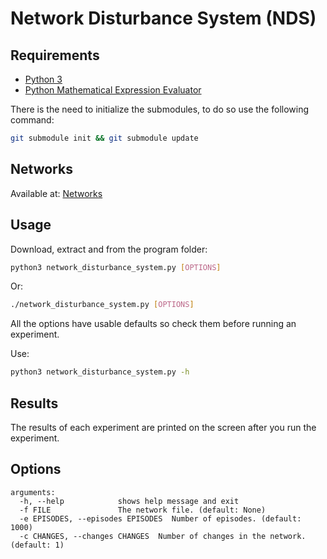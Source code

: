 Network Disturbance System (NDS)
=============================
## Requirements
 * [Python 3](https://www.python.org/downloads/)
 * [Python Mathematical Expression Evaluator](https://pypi.python.org/pypi/py_expression_eval)
 
 There is the need to initialize the submodules, to do so use the following command:
```sh
git submodule init && git submodule update
```

## Networks
 Available at:  [Networks](https://github.com/maslab-ufrgs/network-files)
 
## Usage
Download, extract and from the program folder:
```sh
python3 network_disturbance_system.py [OPTIONS]
```
Or:
```sh
./network_disturbance_system.py [OPTIONS]
```

All the options have usable defaults so check them before running an experiment.

Use:

```sh
python3 network_disturbance_system.py -h
```

## Results
The results of each experiment are printed on the screen after you run the experiment.

## Options
```
arguments:
  -h, --help            shows help message and exit
  -f FILE               The network file. (default: None)
  -e EPISODES, --episodes EPISODES  Number of episodes. (default: 1000)
  -c CHANGES, --changes CHANGES  Number of changes in the network. (default: 1)
```
